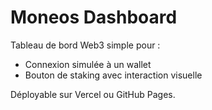 # Moneos Dashboard

Tableau de bord Web3 simple pour :
- Connexion simulée à un wallet
- Bouton de staking avec interaction visuelle

Déployable sur Vercel ou GitHub Pages.